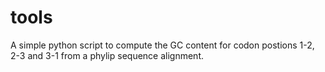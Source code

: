 # tools

A simple python script to compute the GC content for codon postions 1-2, 2-3 and 3-1 from a phylip sequence alignment.
